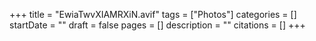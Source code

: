 +++
title = "EwiaTwvXIAMRXiN.avif"
tags = ["Photos"]
categories = []
startDate = ""
draft = false
pages = []
description = ""
citations = []
+++
